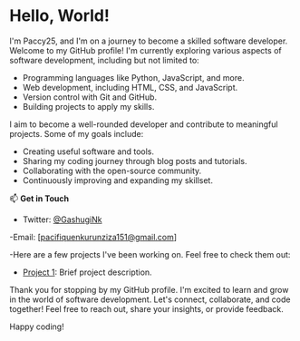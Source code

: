 # Hello, World! 

I'm Paccy25, and I'm on a journey to become a skilled software developer. Welcome to my GitHub profile!
I'm currently exploring various aspects of software development, including but not limited to:

- Programming languages like Python, JavaScript, and more.
- Web development, including HTML, CSS, and JavaScript.
- Version control with Git and GitHub.
- Building projects to apply my skills.

I aim to become a well-rounded developer and contribute to meaningful projects. Some of my goals include:

- Creating useful software and tools.
- Sharing my coding journey through blog posts and tutorials.
- Collaborating with the open-source community.
- Continuously improving and expanding my skillset.

📫 **Get in Touch**
- Twitter: [@GashugiNk](https://twitter.com/GashugiNk)

 -Email: [pacifiquenkurunziza151@gmail.com]

-Here are a few projects I've been working on. Feel free to check them out:

- [Project 1](https://github.com/Paci25/zenithpulsetraders): Brief project description.

Thank you for stopping by my GitHub profile. I'm excited to learn and grow in the world of software development. 
Let's connect, collaborate, and code together! Feel free to reach out, share your insights, or provide feedback.

Happy coding! 
